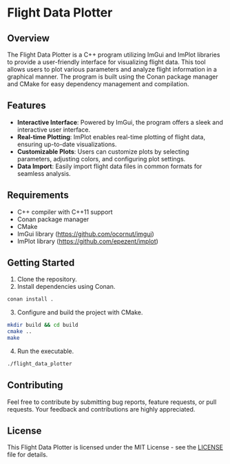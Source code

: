 # Flight Data Plotter

## Overview
The Flight Data Plotter is a C++ program utilizing ImGui and ImPlot libraries to provide a user-friendly interface for visualizing flight data. This tool allows users to plot various parameters and analyze flight information in a graphical manner. The program is built using the Conan package manager and CMake for easy dependency management and compilation.

## Features
- **Interactive Interface**: Powered by ImGui, the program offers a sleek and interactive user interface.
- **Real-time Plotting**: ImPlot enables real-time plotting of flight data, ensuring up-to-date visualizations.
- **Customizable Plots**: Users can customize plots by selecting parameters, adjusting colors, and configuring plot settings.
- **Data Import**: Easily import flight data files in common formats for seamless analysis.

## Requirements
- C++ compiler with C++11 support
- Conan package manager
- CMake
- ImGui library (https://github.com/ocornut/imgui)
- ImPlot library (https://github.com/epezent/implot)

## Getting Started
1. Clone the repository.
2. Install dependencies using Conan.

```bash
conan install .
```

3. Configure and build the project with CMake.

```bash
mkdir build && cd build
cmake ..
make
```

4. Run the executable.

```bash
./flight_data_plotter
```

## Contributing
Feel free to contribute by submitting bug reports, feature requests, or pull requests. Your feedback and contributions are highly appreciated.

## License
This Flight Data Plotter is licensed under the MIT License - see the [LICENSE](LICENSE) file for details.